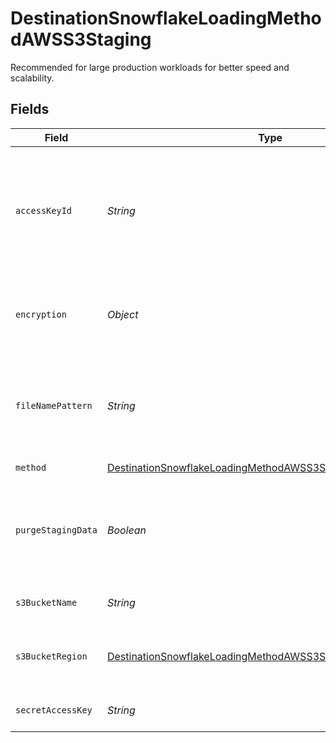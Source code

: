 # DestinationSnowflakeLoadingMethodAWSS3Staging

Recommended for large production workloads for better speed and scalability.


## Fields

| Field                                                                                                                                                                                            | Type                                                                                                                                                                                             | Required                                                                                                                                                                                         | Description                                                                                                                                                                                      | Example                                                                                                                                                                                          |
| ------------------------------------------------------------------------------------------------------------------------------------------------------------------------------------------------ | ------------------------------------------------------------------------------------------------------------------------------------------------------------------------------------------------ | ------------------------------------------------------------------------------------------------------------------------------------------------------------------------------------------------ | ------------------------------------------------------------------------------------------------------------------------------------------------------------------------------------------------ | ------------------------------------------------------------------------------------------------------------------------------------------------------------------------------------------------ |
| `accessKeyId`                                                                                                                                                                                    | *String*                                                                                                                                                                                         | :heavy_check_mark:                                                                                                                                                                               | Enter your <a href="https://docs.aws.amazon.com/powershell/latest/userguide/pstools-appendix-sign-up.html">AWS access key ID</a>. Airbyte requires Read and Write permissions on your S3 bucket  |                                                                                                                                                                                                  |
| `encryption`                                                                                                                                                                                     | *Object*                                                                                                                                                                                         | :heavy_minus_sign:                                                                                                                                                                               | Choose a data encryption method for the staging data                                                                                                                                             |                                                                                                                                                                                                  |
| `fileNamePattern`                                                                                                                                                                                | *String*                                                                                                                                                                                         | :heavy_minus_sign:                                                                                                                                                                               | The pattern allows you to set the file-name format for the S3 staging file(s)                                                                                                                    | {date}                                                                                                                                                                                           |
| `method`                                                                                                                                                                                         | [DestinationSnowflakeLoadingMethodAWSS3StagingMethod](../../models/shared/DestinationSnowflakeLoadingMethodAwss3StagingMethod.md)                                                                | :heavy_check_mark:                                                                                                                                                                               | N/A                                                                                                                                                                                              |                                                                                                                                                                                                  |
| `purgeStagingData`                                                                                                                                                                               | *Boolean*                                                                                                                                                                                        | :heavy_minus_sign:                                                                                                                                                                               | Toggle to delete staging files from the S3 bucket after a successful sync                                                                                                                        |                                                                                                                                                                                                  |
| `s3BucketName`                                                                                                                                                                                   | *String*                                                                                                                                                                                         | :heavy_check_mark:                                                                                                                                                                               | Enter your S3 bucket name                                                                                                                                                                        | airbyte.staging                                                                                                                                                                                  |
| `s3BucketRegion`                                                                                                                                                                                 | [DestinationSnowflakeLoadingMethodAWSS3StagingS3BucketRegion](../../models/shared/DestinationSnowflakeLoadingMethodAwss3StagingS3BucketRegion.md)                                                | :heavy_minus_sign:                                                                                                                                                                               | Enter the region where your S3 bucket resides                                                                                                                                                    |                                                                                                                                                                                                  |
| `secretAccessKey`                                                                                                                                                                                | *String*                                                                                                                                                                                         | :heavy_check_mark:                                                                                                                                                                               | Enter your <a href="https://docs.aws.amazon.com/powershell/latest/userguide/pstools-appendix-sign-up.html">AWS secret access key</a>                                                             |                                                                                                                                                                                                  |